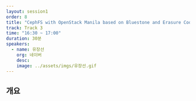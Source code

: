 ```yaml
---
layout: session1
order: 8
title: "CephFS with OpenStack Manila based on Bluestone and Erasure Code"
track: Track 3
time: "16:30 ~ 17:00"
duration: 30분
speakers:
  - name: 유장선
    org: 네이버
    desc: 
    image: ../assets/imgs/유장선.gif
---
```


## 개요
